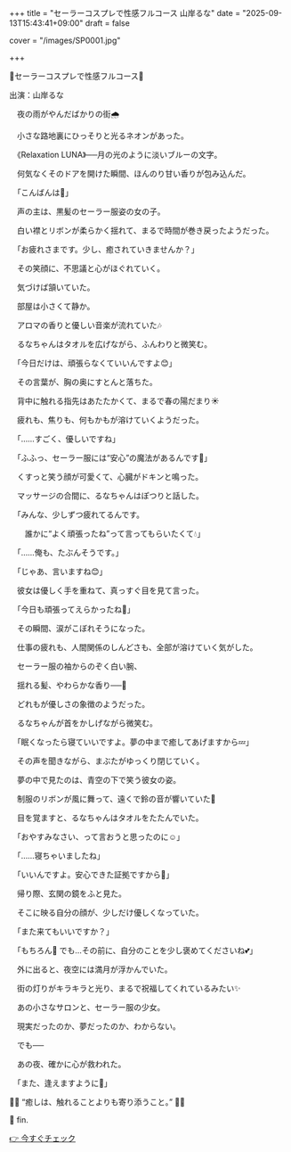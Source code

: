 +++
title = "セーラーコスプレで性感フルコース 山岸るな"
date = "2025-09-13T15:43:41+09:00"
draft = false

cover = "/images/SP0001.jpg"

+++



💙セーラーコスプレで性感フルコース💙



出演：山岸るな



　夜の雨がやんだばかりの街🌧️

　小さな路地裏にひっそりと光るネオンがあった。

　《Relaxation LUNA》──月の光のように淡いブルーの文字。

　何気なくそのドアを開けた瞬間、ほんのり甘い香りが包み込んだ。



　「こんばんは🌙」

　声の主は、黒髪のセーラー服姿の女の子。

　白い襟とリボンが柔らかく揺れて、まるで時間が巻き戻ったようだった。



　「お疲れさまです。少し、癒されていきませんか？」



　その笑顔に、不思議と心がほぐれていく。

　気づけば頷いていた。



　部屋は小さくて静か。

　アロマの香りと優しい音楽が流れていた🎶

　るなちゃんはタオルを広げながら、ふんわりと微笑む。



　「今日だけは、頑張らなくていいんですよ😊」



　その言葉が、胸の奥にすとんと落ちた。

　背中に触れる指先はあたたかくて、まるで春の陽だまり☀️

　疲れも、焦りも、何もかもが溶けていくようだった。



　「……すごく、優しいですね」

　「ふふっ、セーラー服には“安心”の魔法があるんです💫」



　くすっと笑う顔が可愛くて、心臓がドキンと鳴った。



　マッサージの合間に、るなちゃんはぽつりと話した。



　「みんな、少しずつ疲れてるんです。

　　誰かに“よく頑張ったね”って言ってもらいたくて💧」



　「……俺も、たぶんそうです。」



　「じゃあ、言いますね😊」

　彼女は優しく手を重ねて、真っすぐ目を見て言った。



　「今日も頑張ってえらかったね💐」



　その瞬間、涙がこぼれそうになった。

　仕事の疲れも、人間関係のしんどさも、全部が溶けていく気がした。



　セーラー服の袖からのぞく白い腕、

　揺れる髪、やわらかな香り──🌸

　どれもが優しさの象徴のようだった。



　るなちゃんが首をかしげながら微笑む。

　「眠くなったら寝ていいですよ。夢の中まで癒してあげますから💤」



　その声を聞きながら、まぶたがゆっくり閉じていく。

　夢の中で見たのは、青空の下で笑う彼女の姿。

　制服のリボンが風に舞って、遠くで鈴の音が響いていた🔔



　目を覚ますと、るなちゃんはタオルをたたんでいた。

　「おやすみなさい、って言おうと思ったのに☺️」



　「……寝ちゃいましたね」

　「いいんですよ。安心できた証拠ですから🌷」



　帰り際、玄関の鏡をふと見た。

　そこに映る自分の顔が、少しだけ優しくなっていた。



　「また来てもいいですか？」

　「もちろん🌙 でも…その前に、自分のことを少し褒めてくださいね💕」



　外に出ると、夜空には満月が浮かんでいた。

　街の灯りがキラキラと光り、まるで祝福してくれているみたい✨



　あの小さなサロンと、セーラー服の少女。

　現実だったのか、夢だったのか、わからない。



　でも──

　あの夜、確かに心が救われた。



　「また、逢えますように🌙」



🌸💠 “癒しは、触れることよりも寄り添うこと。” 💠🌸



💖 fin.



[👉 今すぐチェック](https://clear-tv.com/Direct/9290999-290-82844/moviepages/092725_001/index.html)

